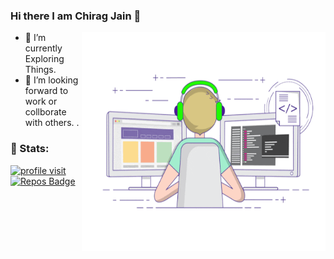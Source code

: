 ### Hi there I am Chirag Jain 👋
<img align="right" alt="GIF" src="https://github.com/Atharv-Chaudhari/Atharv-Chaudhari/blob/ebe83577c1d40e367b7d8da71b612abe58fd3987/Profile%20Data/coding.gif" width="390" height="350" />

- 🌱 I’m currently Exploring Things.
- 👯 I’m looking forward to work or collborate with others. .

### 👦 Stats:

<div align="left">

[![profile visit](https://komarev.com/ghpvc/?username=chirag48)](https://badges.pufler.dev)[![Repos Badge](https://badges.pufler.dev/repos/chirag48)](https://badges.pufler.dev)
 
</div>
<!--
**chirag48/chirag48** is a ✨ _special_ ✨ repository because its `README.md` (this file) appears on your GitHub profile.

Here are some ideas to get you started:

- 🔭 I’m currently working on ...
- 🌱 I’m currently learning ...
- 👯 I’m looking to collaborate on ...
- 🤔 I’m looking for help with ...
- 💬 Ask me about ...
- 📫 How to reach me: ...
- 😄 Pronouns: ...
- ⚡ Fun fact: ...
-->

